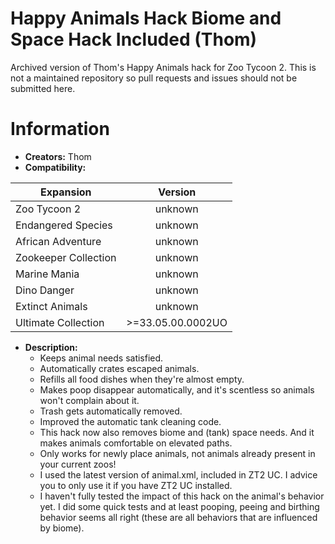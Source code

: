 # Happy Animals Hack Biome and Space Hack Included (Thom)
Archived version of Thom's Happy Animals hack for Zoo Tycoon 2. This is not a maintained repository so pull requests and issues should not be submitted here.

# Information

- **Creators:** Thom
- **Compatibility:**

| Expansion            | Version           |
| -------------------- |:-----------------:|
| Zoo Tycoon 2         | unknown           |
| Endangered Species   | unknown           |
| African Adventure    | unknown           |
| Zookeeper Collection | unknown           |
| Marine Mania         | unknown           |
| Dino Danger          | unknown           |
| Extinct Animals      | unknown           |
| Ultimate Collection  | >=33.05.00.0002UO |

- **Description:**
  - Keeps animal needs satisfied.
  - Automatically crates escaped animals.
  - Refills all food dishes when they're almost empty.
  - Makes poop disappear automatically, and it's scentless so animals won't complain about it.
  - Trash gets automatically removed.
  - Improved the automatic tank cleaning code.
  - This hack now also removes biome and (tank) space needs. And it makes animals comfortable on elevated paths.
  - Only works for newly place animals, not animals already present in your current zoos!
  - I used the latest version of animal.xml, included in ZT2 UC. I advice you to only use it if you have ZT2 UC installed.
  - I haven't fully tested the impact of this hack on the animal's behavior yet. I did some quick tests and at least pooping, peeing and birthing behavior seems all right (these are all behaviors that are influenced by biome).

